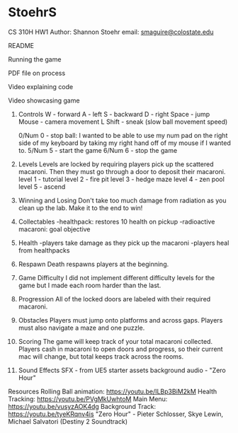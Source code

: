 # StoehrS
CS 310H HW1
Author: Shannon Stoehr
email: smaguire@colostate.edu

README

Running the game

PDF file on process

Video explaining code

Video showcasing game

1. Controls
    W - forward
    A - left
    S - backward
    D - right
    Space - jump
    Mouse - camera movement
    L Shift - sneak (slow ball movement speed)

    0/Num 0 - stop ball: I wanted to be able to use my num pad on the right side of my keyboard by taking my right hand off of my mouse if I wanted to.
    5/Num 5 - start the game
    6/Num 6 - stop the game

2. Levels
    Levels are locked by requiring players pick up the scattered macaroni.
    Then they must go through a door to deposit their macaroni.
    level 1 - tutorial
    level 2 - fire pit
    level 3 - hedge maze
    level 4 - zen pool
    level 5 - ascend

3. Winning and Losing
    Don't take too much damage from radiation as you clean up the lab.
    Make it to the end to win!

4. Collectables
    -healthpack: restores 10 health on pickup
    -radioactive macaroni: goal objective

5. Health
    -players take damage as they pick up the macaroni
    -players heal from healthpacks

6. Respawn
    Death respawns players at the beginning.

7. Game Difficulty
    I did not implement different difficulty levels for the game but I made each room harder than the last.

8. Progression
    All of the locked doors are labeled with their required macaroni.

9. Obstacles
    Players must jump onto platforms and across gaps. Players must also navigate a maze and one puzzle.

10. Scoring
    The game will keep track of your total macaroni collected.
    Players cash in macaroni to open doors and progress, so their current mac will change, but total keeps track across the rooms.

11. Sound Effects
    SFX - from UE5 starter assets
    background audio - "Zero Hour" 

Resources
    Rolling Ball animation: https://youtu.be/ILBp3BiM2kM
    Health Tracking: https://youtu.be/PVgMkUwhtoM
    Main Menu: https://youtu.be/vusyzAOK4dg
    Background Track: https://youtu.be/tyeKRqnv4is
        "Zero Hour" - Pieter Schlosser, Skye Lewin, Michael Salvatori (Destiny 2 Soundtrack)
